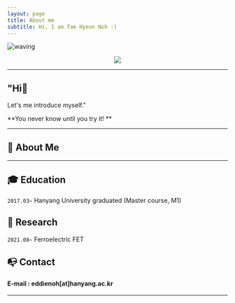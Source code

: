 ```yaml
---
layout: page
title: About me
subtitle: Hi, I am Tae Hyeon Noh :)
---
```


![waving](https://capsule-render.vercel.app/api?type=waving&height=200&text=Noh%20taehyeon&fontAlign=50&fontAlignY=40&color=gradient)

<p align="center"><img src="https://user-images.githubusercontent.com/81228394/132434060-cc853480-890a-4652-a0fd-6389c1f59dd4.png"></p>

---


## "Hi👋 
Let's me introduce myself."

**You never know until you try it! **

---

## **👩 About Me**
  
---

## **🎓 Education**

`2017.03~` Hanyang University graduated (Master course, M1)


## **📝 Research** 

`2021.08~` Ferroelectric FET


## **📭 Contact** 
#### E-mail : eddienoh[at]hanyang.ac.kr
---
